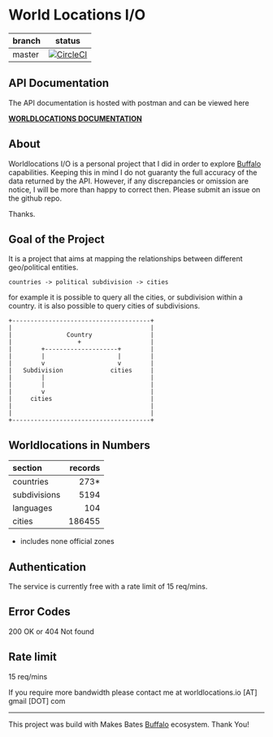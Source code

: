 World Locations I/O
===

| branch   | status |
| -------- |:------:|
| master   | [![CircleCI](https://circleci.com/gh/SamuelTissot/worldlocations/tree/master.svg?style=svg)](https://circleci.com/gh/SamuelTissot/worldlocations/tree/master) |


API Documentation
----
The API documentation is hosted with postman and can be viewed here

[**WORLDLOCATIONS DOCUMENTATION**](https://documenter.getpostman.com/view/6999284/S17qTpUm)


About
----
Worldlocations I/O is a personal project that I did in order to explore [Buffalo](https://github.com/gobuffalo/buffalo) 
capabilities. Keeping this in mind I do not guaranty the full accuracy of the data returned by the API. However, if any 
discrepancies or omission are notice, I will be more than happy to correct then. Please submit an issue on the github 
repo.

Thanks.
 

Goal of the Project
----
It is a project that aims at mapping the relationships between different geo/political entities.

`countries -> political subdivision -> cities`

for example 
it is possible to query all the cities, or subdivision within a country.
it is also possible to query cities of subdivisions.

```
+--------------------------------------+
|                                      |
|               Country                |
|                  +                   |
|        +--------------------+        |
|        |                    |        |
|        v                    v        |
|   Subdivision             cities     |
|        |                             |
|        |                             |
|        v                             |
|     cities                           |
|                                      |
|                                      |
+--------------------------------------+

```

Worldlocations in Numbers
----


| section | records |
|:------|------:|
| countries | 273* |
| subdivisions | 5194 |
| languages | 104 |
| cities | 186455 |

* includes none official zones 

Authentication
---
The service is currently free with a rate limit of 15 req/mins. 

Error Codes
---
200 OK or 404 Not found

Rate limit
---
15 req/mins

If you require more bandwidth
please contact me at worldlocations.io [AT] gmail [DOT] com

----

This project was build with Makes Bates [Buffalo](https://github.com/gobuffalo/buffalo) ecosystem. Thank You!